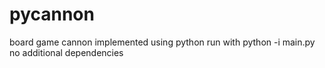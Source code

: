 # pycannon
board game cannon implemented using python
run with python -i main.py 
no additional dependencies


